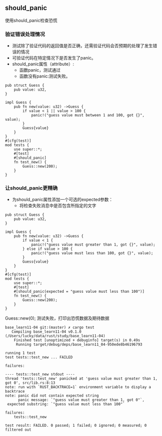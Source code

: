 ## should_panic

使用should_panic检查恐慌

### 验证错误处理情况

* 测试除了验证代码的返回值是否正确，还需验证代码会否预期的处理了发生错误的情况
* 可验证代码在特定情况下是否发生了panic。
* should_panic属性（attribute）:
    * 函数panic，测试通过
    * 函数没有panic:测试失败。

```
pub struct Guess {
    pub value: u32,
}

impl Guess {
    pub fn new(value: u32) ->Guess {
        if value < 1 || value > 100 {
            panic!("guess value must between 1 and 100, got {}", value);
        }
        Guess{value}
    }
}
#[cfg(test)]
mod tests {
    use super::*;
    #[test]
    #[should_panic]
    fn test_new() {
        Guess::new(200);
    }
}
```

### 让should_panic更精确

* 为should_panic属性添加一个可选的expected参数：
    * 将检查失败消息中是否包含所指定的文字

```
pub struct Guess {
    pub value: u32,
}

impl Guess {
    pub fn new(value: u32) ->Guess {
        if value < 1 {
            panic!("guess value must greater than 1, got {}", value);
        } else if value > 100 {
            panic!("guess value must less than 100, got {}", value);
        }
        Guess{value}
    }
}
#[cfg(test)]
mod tests {
    use super::*;
    #[test]
    #[should_panic(expected = "guess value must less than 100")]
    fn test_new() {
        Guess::new(200);
    }
}
```

Guess::new(0); 测试失败，打印出恐慌数据及期待数据
```
base_learn11-04 git:(master) ✗ cargo test
   Compiling base_learn11-04 v0.1.0 (/Users/lucky/data/rust/study/base_learn11-04)
    Finished test [unoptimized + debuginfo] target(s) in 0.49s
     Running target/debug/deps/base_learn11_04-950ede8b46196793

running 1 test
test tests::test_new ... FAILED

failures:

---- tests::test_new stdout ----
thread 'tests::test_new' panicked at 'guess value must greater than 1, got 0', src/lib.rs:8:13
note: run with `RUST_BACKTRACE=1` environment variable to display a backtrace
note: panic did not contain expected string
      panic message: `"guess value must greater than 1, got 0"`,
 expected substring: `"guess value must less than 100"`

failures:
    tests::test_new

test result: FAILED. 0 passed; 1 failed; 0 ignored; 0 measured; 0 filtered out
```